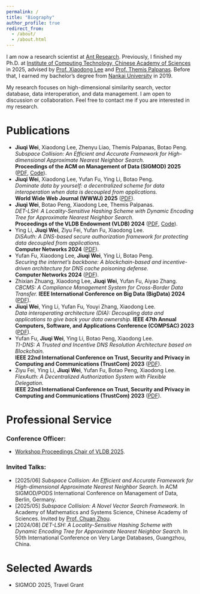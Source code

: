 ```yaml
---
permalink: /
title: "Biography"
author_profile: true
redirect_from: 
  - /about/
  - /about.html
---
```


I am now a research scientist at [Ant Research](https://www.antresearch.com/). Previously, I finished my Ph.D. at [Institute of Computing Technology, Chinese Academy of Sciences](http://english.ict.cas.cn/) in 2025, advised by [Prof. Xiaodong Lee](https://www.weforum.org/people/lee-xiaodong) and [Prof. Themis Palpanas](https://helios2.mi.parisdescartes.fr/~themisp/). Before that, I earned my bachelor’s degree from [Nankai University](https://en.nankai.edu.cn/) in 2019.

My research focuses on high-dimensional similarity search, vector database, data interoperation, and data management. I am open to discussion or collaboration. Feel free to contact me if you are interested in my research.

Publications
======
- **Jiuqi Wei**, Xiaodong Lee, Zhenyu Liao, Themis Palpanas, Botao Peng.\
  *Subspace Collision: An Efficient and Accurate Framework for High-dimensional Approximate Nearest Neighbor Search.*\
  **Proceedings of the ACM on Management of Data (SIGMOD) 2025** ([PDF](https://dl.acm.org/doi/pdf/10.1145/3709729), [Code](https://github.com/WeiJiuQi/SuCo)).
- **Jiuqi Wei**, Xiaodong Lee, Yufan Fu, Ying Li, Botao Peng.\
  *Dominate data by yourself: a decentralized scheme for data interoperation when data is decoupled from applications.*\
  **World Wide Web Journal (WWWJ) 2025** ([PDF](https://link.springer.com/article/10.1007/s11280-025-01337-z)).
- **Jiuqi Wei**, Botao Peng, Xiaodong Lee, Themis Palpanas.\
  *DET-LSH: A Locality-Sensitive Hashing Scheme with Dynamic Encoding Tree for Approximate Nearest Neighbor Search.*\
  **Proceedings of the VLDB Endowment (VLDB) 2024** ([PDF](https://dl.acm.org/doi/pdf/10.14778/3665844.3665854), [Code](https://github.com/WeiJiuQi/DET-LSH)).
- Ying Li, **Jiuqi Wei**, Ziyu Fei, Yufan Fu, Xiaodong Lee.\
  *DiSAuth: A DNS-based secure authorization framework for protecting data decoupled from applications.*\
  **Computer Networks 2024** ([PDF](https://www.sciencedirect.com/science/article/abs/pii/S1389128624006066)).
- Yufan Fu, Xiaodong Lee, **Jiuqi Wei**, Ying Li, Botao Peng.\
  *Securing the internet’s backbone: A blockchain-based and incentive-driven architecture for DNS cache poisoning defense.*\
  **Computer Networks 2024** ([PDF](https://www.sciencedirect.com/science/article/abs/pii/S1389128624006091)).
- Zhixian Zhuang, Xiaodong Lee, **Jiuqi Wei**, Yufan Fu, Aiyao Zhang.\
  *CBCMS: A Compliance Management System for Cross-Border Data Transfer.*
  **IEEE International Conference on Big Data (BigData) 2024** ([PDF](https://ieeexplore.ieee.org/document/10826075)).
- **Jiuqi Wei**, Ying Li, Yufan Fu, Youyi Zhang, Xiaodong Lee.\
  *Data interoperating architecture (DIA): Decoupling data and applications to give back your data ownership.*
  **IEEE 47th Annual Computers, Software, and Applications Conference (COMPSAC) 2023** ([PDF](https://ieeexplore.ieee.org/document/10197025)).
- Yufan Fu, **Jiuqi Wei**, Ying Li, Botao Peng, Xiaodong Lee.\
  *TI-DNS: A Trusted and Incentive DNS Resolution Architecture based on Blockchain.*\
  **IEEE 22nd International Conference on Trust, Security and Privacy in Computing and Communications (TrustCom) 2023** ([PDF](https://ieeexplore.ieee.org/document/10538522)).
- Ziyu Fei, Ying Li, **Jiuqi Wei**, Yufan Fu, Botao Peng, Xiaodong Lee.\
  *FlexAuth: A Decentralized Authorization System with Flexible Delegation.*\
  **IEEE 22nd International Conference on Trust, Security and Privacy in Computing and Communications (TrustCom) 2023** ([PDF](https://ieeexplore.ieee.org/document/10538799)).

Professional Service
======
### **Conference Officer:**
- [Workshop Proceedings Chair of VLDB 2025](https://vldb.org/2025/?officers).
  
### **Invited Talks:**
- [2025/06] *Subspace Collision: An Efficient and Accurate Framework for High-dimensional Approximate Nearest Neighbor Search*. In ACM SIGMOD/PODS International Conference on Management of Data, Berlin, Germany.
- [2025/05] *Subspace Collision: A Novel Vector Search Framework*. In Academy of Mathematics and Systems Science, Chinese Academy of Sciences. Invited by [Prof. Chuan Zhou](http://www.chuanzhou.online/).
- [2024/08] *DET-LSH: A Locality-Sensitive Hashing Scheme with Dynamic Encoding Tree for Approximate Nearest Neighbor Search*. In 50th International Conference on Very Large Databases, Guangzhou, China.

Selected Awards
======
- SIGMOD 2025, Travel Grant
